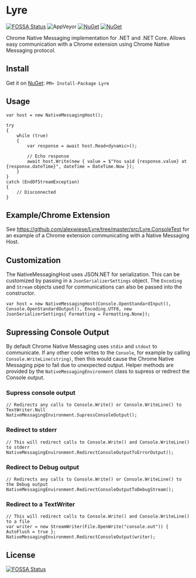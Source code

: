 # Lyre
[![FOSSA Status](https://app.fossa.io/api/projects/git%2Bgithub.com%2Falexwiese%2FLyre.svg?type=shield)](https://app.fossa.io/projects/git%2Bgithub.com%2Falexwiese%2FLyre?ref=badge_shield)
![AppVeyor](https://img.shields.io/appveyor/ci/alexwiese/lyre)
[![NuGet](https://img.shields.io/nuget/v/Lyre)](https://www.nuget.org/packages/Lyre)
[![NuGet](https://img.shields.io/nuget/dt/lyre)](https://www.nuget.org/packages/Lyre)

Chrome Native Messaging implementation for .NET and .NET Core.
Allows easy communication with a Chrome extension using Chrome Native Messaging protocol.

## Install

Get it on [NuGet](https://www.nuget.org/packages/Lyre): `PM> Install-Package Lyre`

## Usage

    var host = new NativeMessagingHost();

    try
    {
        while (true)
        {
            var response = await host.Read<dynamic>();

            // Echo response
            await host.Write(new { value = $"You said {response.value} at {response.dateTime}", dateTime = DateTime.Now });
        }
    }
    catch (EndOfStreamException)
    {
        // Disconnected
    }
    
## Example/Chrome Extension

See https://github.com/alexwiese/Lyre/tree/master/src/Lyre.ConsoleTest for an example of a Chrome extension communicating with a Native Messaging Host.
    
## Customization

The NativeMessagingHost uses JSON.NET for serialization. This can be customized by passing in a `JsonSerializerSettings` object.
The `Encoding` and `Stream` objects used for communications can also be passed into the constructor.

    var host = new NativeMessagingHost(Console.OpenStandardInput(), Console.OpenStandardOutput(), Encoding.UTF8, new JsonSerializerSettings{ Formatting = Formatting.None});

## Supressing Console Output

By default Chrome Native Messaging uses `stdin` and `stdout` to communicate. If any other code writes to the `Console`, for example by calling `Console.WriteLine(string)`, then this would cause the Chrome Native Messaging pipe to fail due to unexpected output. Helper methods are provided by the `NativeMessagingEnvironment` class to supress or redirect the Console output.

### Supress console output

    // Redirects any calls to Console.Write() or Console.WriteLine() to TextWriter.Null
    NativeMessagingEnvironment.SupressConsoleOutput();
    
### Redirect to stderr

    // This will redirect calls to Console.Write() and Console.WriteLine() to stderr
    NativeMessagingEnvironment.RedirectConsoleOutputToErrorOutput();

### Redirect to Debug output

    // Redirects any calls to Console.Write() or Console.WriteLine() to the Debug output
    NativeMessagingEnvironment.RedirectConsoleOutputToDebugStream();
    
### Redirect to a TextWriter

    // This will redirect calls to Console.Write() and Console.WriteLine() to a file
    var writer = new StreamWriter(File.OpenWrite("console.out")) { AutoFlush = true };
    NativeMessagingEnvironment.RedirectConsoleOutput(writer);


    
    
    


## License
[![FOSSA Status](https://app.fossa.io/api/projects/git%2Bgithub.com%2Falexwiese%2FLyre.svg?type=large)](https://app.fossa.io/projects/git%2Bgithub.com%2Falexwiese%2FLyre?ref=badge_large)
